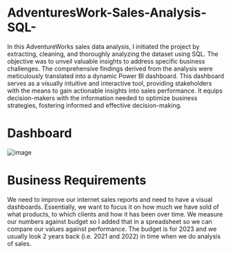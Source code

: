 # AdventuresWork-Sales-Analysis-SQL-
In this AdventureWorks sales data analysis, I initiated the project by extracting, cleaning, and thoroughly analyzing the dataset using SQL. The objective was to unveil valuable insights to address specific business challenges. The comprehensive findings derived from the analysis were meticulously translated into a dynamic Power BI dashboard. This dashboard serves as a visually intuitive and interactive tool, providing stakeholders with the means to gain actionable insights into sales performance. It equips decision-makers with the information needed to optimize business strategies, fostering informed and effective decision-making.

# Dashboard 
![image](https://github.com/Mihir8301/AdventuresWork-Sales-Analysis-SQL-/assets/84012033/7c07137f-76d7-487a-80ed-7b0bb8a020d0)

# Business Requirements 
We need to improve our internet sales reports and need to have a visual dashboards. Essentially, we want to focus it on how much we have sold of what products, to which clients and how it has been over time. We measure our numbers against budget so I added that in a spreadsheet so we can compare our values against performance. The budget is for 2023 and we usually look 2 years back (i.e. 2021 and 2022) in time when we do analysis of sales.
